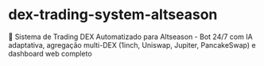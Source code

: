 # dex-trading-system-altseason
🚀 Sistema de Trading DEX Automatizado para Altseason - Bot 24/7 com IA adaptativa, agregação multi-DEX (1inch, Uniswap, Jupiter, PancakeSwap) e dashboard web completo
